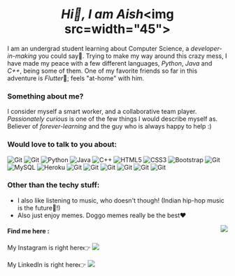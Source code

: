 # <center>***Hi👋, I am Aish***<img src=width="45"></center>
I am an undergrad student learning about Computer Science, a *developer-in-making* you could say🤪. Trying to make my way around this crazy mess, I have made my peace with a few different languages, *Python*, *Java* and *C++*, being some of them. One of my favorite friends so far in this adventure is *Flutter*🦋; feels "at-home" with him.

### Something about me?
I consider myself a smart worker, and a collaborative team player. *Passionately curious* is one of the few things I would describe myself as. Believer of *forever-learning* and the guy who is always happy to help :) 

### Would love to talk to you about:
![Git](https://img.shields.io/badge/-Flutter-46d1fd?style=flat-square&logo=flutter) ![Git](https://img.shields.io/badge/-Dart-0175C2?style=flat-square&logo=dart) ![Python](https://img.shields.io/badge/-Python-black?style=flat-square&logo=Python) ![Java](https://img.shields.io/badge/-java-E34A86?style=flat-square&logo=java) ![C++](https://img.shields.io/badge/-C++-00599C?style=flat-square&logo=c) ![HTML5](https://img.shields.io/badge/-HTML5-E34F26?style=flat-square&logo=html5&logoColor=white) ![CSS3](https://img.shields.io/badge/-CSS3-1572B6?style=flat-square&logo=css3)  ![Bootstrap](https://img.shields.io/badge/-Bootstrap-563D7C?style=flat-square&logo=bootstrap) ![Git](https://img.shields.io/badge/-jQuery-0769AD?style=flat-square&logo=jquery) ![MySQL](https://img.shields.io/badge/-MySQL-black?style=flat-square&logo=mysql) ![Heroku](https://img.shields.io/badge/-Heroku-430098?style=flat-square&logo=heroku) ![Git](https://img.shields.io/badge/-Git-black?style=flat-square&logo=git) ![Git](https://img.shields.io/badge/-GitHub-8332AC?style=flat-square&logo=github)  ![Git](https://img.shields.io/badge/-TensorFlow-FF6F00?style=flat-square&logo=tensorflow&logoColor=ffffff) ![Git](https://img.shields.io/badge/-Flask-black?style=flat-square&logo=flask)   ![Git](https://img.shields.io/badge/-Firebase-FFCA28?style=flat-square&logo=firebase&logoColor=ffffff) ![Git](https://img.shields.io/badge/-VSCode-black?style=flat-square&logo=visual-studio-code&logoColor=007ACC)  

### Other than the techy stuff:
* I also like listening to music, who doesn't though! (Indian hip-hop music is the future🤘!)
* Also just enjoy memes. Doggo memes really be the best❤

<img src="https://github-readme-stats.vercel.app/api?username=aishuo07&&show_icons=true&title_color=ffffff&icon_color=bb2acf&text_color=daf7dc&bg_color=151515" align="right"/>

#### Find me here : 
My Instagram is right here👉 [<img src = "https://img.shields.io/badge/-Instagram-e4405f?style=flat-square&logo=instagram&logoColor=fff" />](https://www.instagram.com/aishkanodia/)

My LinkedIn is right here👉  [<img src = "https://img.shields.io/badge/-LinkedIn-0077B5?style=flat-square&logo=linkedin&logoColor=fff" />](https://www.linkedin.com/in/aish-kanodia/)
